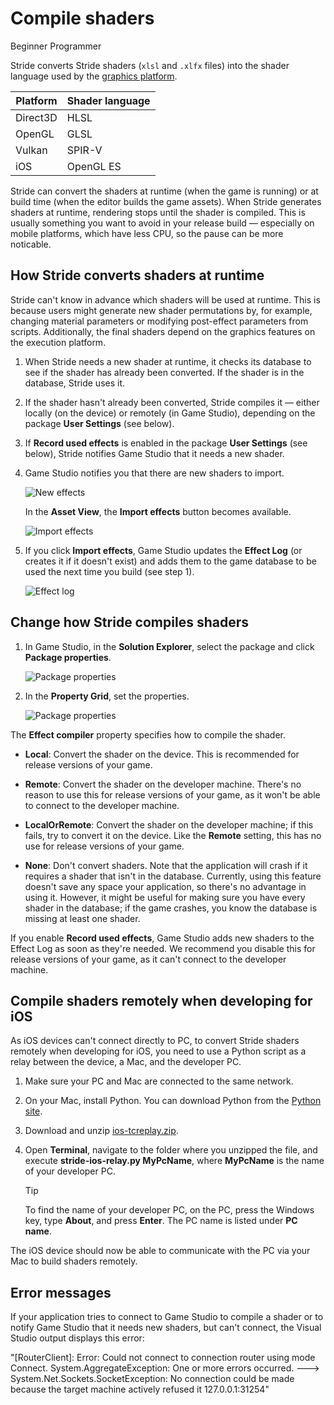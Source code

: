# Compile shaders

<span class="label label-doc-level">Beginner</span>
<span class="label label-doc-audience">Programmer</span>

Stride converts Stride shaders (`xlsl` and `.xlfx` files) into the shader language used by the [graphics platform](../../platforms/set-the-graphics-platform.md).

| Platform       | Shader language 
| -------------- | ---- 
| Direct3D       | HLSL
| OpenGL         | GLSL
| Vulkan         | SPIR-V
| iOS            | OpenGL ES

Stride can convert the shaders at runtime (when the game is running) or at build time (when the editor builds the game assets). When Stride generates shaders at runtime, rendering stops until the shader is compiled. This is usually something you want to avoid in your release build — especially on mobile platforms, which have less CPU, so the pause can be more noticable.

## How Stride converts shaders at runtime

Stride can't know in advance which shaders will be used at runtime. This is because users might generate new shader permutations by, for example, changing material parameters or modifying post-effect parameters from scripts. Additionally, the final shaders depend on the graphics features on the execution platform.

1. When Stride needs a new shader at runtime, it checks its database to see if the shader has already been converted. If the shader is in the database, Stride uses it.

2. If the shader hasn't already been converted, Stride compiles it — either locally (on the device) or remotely (in Game Studio), depending on the package **User Settings** (see below).

3. If **Record used effects** is enabled in the package **User Settings** (see below), Stride notifies Game Studio that it needs a new shader.

4. Game Studio notifies you that there are new shaders to import.

    ![New effects](media/new-effects-to-import.png)

    In the **Asset View**, the **Import effects** button becomes available.

    ![Import effects](media/import-effects-button.png)

5. If you click **Import effects**, Game Studio updates the **Effect Log** (or creates it if it doesn't exist) and adds them to the game database to be used the next time you build (see step 1).

    ![Effect log](media/effect-log.png)

## Change how Stride compiles shaders

1. In Game Studio, in the **Solution Explorer**, select the package and click **Package properties**.

    ![Package properties](media/package-properties-button.png)

2. In the **Property Grid**, set the properties.

    ![Package properties](media/package-properties.png)

The **Effect compiler** property specifies how to compile the shader.

* **Local**: Convert the shader on the device. This is recommended for release versions of your game.

* **Remote**: Convert the shader on the developer machine. There's no reason to use this for release versions of your game, as it won't be able to connect to the developer machine.

* **LocalOrRemote**: Convert the shader on the developer machine; if this fails, try to convert it on the device. Like the **Remote** setting, this has no use for release versions of your game.

* **None**: Don't convert shaders. Note that the application will crash if it requires a shader that isn't in the database. Currently, using this feature doesn't save any space your application, so there's no advantage in using it. However, it might be useful for making sure you have every shader in the database; if the game crashes, you know the database is missing at least one shader.

If you enable **Record used effects**, Game Studio adds new shaders to the Effect Log as soon as they're needed. We recommend you disable this for release versions of your game, as it can't connect to the developer machine.

## Compile shaders remotely when developing for iOS

As iOS devices can't connect directly to PC, to convert Stride shaders remotely when developing for iOS, you need to use a Python script as a relay between the device, a Mac, and the developer PC.

1. Make sure your PC and Mac are connected to the same network.

2. On your Mac, install Python. You can download Python from the [Python site](https://www.python.org/downloads/).

3. Download and unzip [ios-tcreplay.zip](media/ios-tcprelay.zip).

4. Open **Terminal**, navigate to the folder where you unzipped the file, and execute **stride-ios-relay.py MyPcName**, where **MyPcName** is the name of your developer PC.

    >[!Tip]
    >To find the name of your developer PC, on the PC, press the Windows key, type **About**, and press **Enter**. The PC name is listed under **PC name**.

The iOS device should now be able to communicate with the PC via your Mac to build shaders remotely.

## Error messages

If your application tries to connect to Game Studio to compile a shader or to notify Game Studio that it needs new shaders, but can't connect, the Visual Studio output displays this error:

"[RouterClient]: Error: Could not connect to connection router using mode Connect. System.AggregateException: One or more errors occurred. ---> System.Net.Sockets.SocketException: No connection could be made because the target machine actively refused it 127.0.0.1:31254"